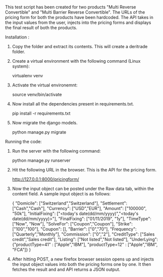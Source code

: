 
This test script has been created for two products "Multi Reverse Convertible" and  "Multi Barrier Reverse Convertible". The URLs of the pricing form for both the products have been hardcoded. The API takes in the input values from the user, injects into the pricing forms and displays the final result of both the products.

Installation :

1) Copy the folder and extract its contents. This will create a deritrade folder.
2) Create a virtual environment with the following command (Linux system):
	 
	virtualenv venv

3) Activate the virtual environemnt:

	source venv/bin/activate

4) Now install all the dependencies present in requirements.txt.

	pip install -r requirements.txt

5) Now migrate the django models.

	python manage.py migrate


Running the code:


1) Run the server with the following command:

	python manage.py runserver

2) Hit the following URL in the browser. This is the API for the pricing form.

	http://127.0.0.1:8000/pricingform/

3) Now the input object can be posted under the Raw data tab, within the content field. A sample input object is as follows:
   
	{
    "Domicile": ["Switzerland","Switzerland"],
    "Settlement": ["Cash","Cash"],
    "Currency": ["USD","EUR"],
    "Amount": ["100000", "50k"],
    "InitialFixing": ["<today's date(dd/mm/yyyy)","<today's date(dd/mm/yyyy)>"],
    "FinalFixing": ["01/11/2019", "1y"],
    "TimeType": ["Now", "Now"],
    "SolveFor": ["Coupon","Coupon"],
    "Strike": ["100","100"],
    "Coupon": [],
    "Barrier": ["0","70"],
    "Frequency": ["Quarterly","Monthly"],
    "Commission": ["0","2"],
    "CreditType": ["Sales credit","Sales credit"],
    "Listing": ["Not listed","Not listed"],
    "UnderLying": {"productType=41" : ["Apple","IBM"], "productType=12" : ["Apple","IBM", "FCA"]}
	}

4) After hitting POST, a new firefox browser session opens up and injects the input object values into both the pricing forms one by one. It then fetches the result and and API returns a JSON output.

	


